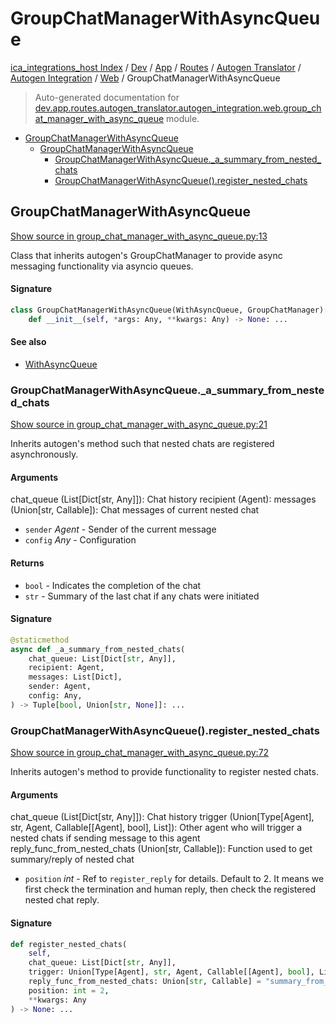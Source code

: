 # GroupChatManagerWithAsyncQueue

[ica_integrations_host Index](../../../../../../README.md#ica_integrations_host-index) / [Dev](../../../../../index.md#dev) / [App](../../../../index.md#app) / [Routes](../../../index.md#routes) / [Autogen Translator](../../index.md#autogen-translator) / [Autogen Integration](../index.md#autogen-integration) / [Web](./index.md#web) / GroupChatManagerWithAsyncQueue

> Auto-generated documentation for [dev.app.routes.autogen_translator.autogen_integration.web.group_chat_manager_with_async_queue](https://github.com/destiny/ica_integrations_host/blob/main/dev/app/routes/autogen_translator/autogen_integration/web/group_chat_manager_with_async_queue.py) module.

- [GroupChatManagerWithAsyncQueue](#groupchatmanagerwithasyncqueue)
  - [GroupChatManagerWithAsyncQueue](#groupchatmanagerwithasyncqueue-1)
    - [GroupChatManagerWithAsyncQueue._a_summary_from_nested_chats](#groupchatmanagerwithasyncqueue_a_summary_from_nested_chats)
    - [GroupChatManagerWithAsyncQueue().register_nested_chats](#groupchatmanagerwithasyncqueue()register_nested_chats)

## GroupChatManagerWithAsyncQueue

[Show source in group_chat_manager_with_async_queue.py:13](https://github.com/destiny/ica_integrations_host/blob/main/dev/app/routes/autogen_translator/autogen_integration/web/group_chat_manager_with_async_queue.py#L13)

Class that inherits autogen's GroupChatManager to provide async messaging functionality via asyncio queues.

#### Signature

```python
class GroupChatManagerWithAsyncQueue(WithAsyncQueue, GroupChatManager):
    def __init__(self, *args: Any, **kwargs: Any) -> None: ...
```

#### See also

- [WithAsyncQueue](./with_async_queue.md#withasyncqueue)

### GroupChatManagerWithAsyncQueue._a_summary_from_nested_chats

[Show source in group_chat_manager_with_async_queue.py:21](https://github.com/destiny/ica_integrations_host/blob/main/dev/app/routes/autogen_translator/autogen_integration/web/group_chat_manager_with_async_queue.py#L21)

Inherits autogen's method such that nested chats are registered asynchronously.

#### Arguments

chat_queue (List[Dict[str, Any]]): Chat history
recipient (Agent):
messages (Union[str, Callable]): Chat messages of current nested chat
- `sender` *Agent* - Sender of the current message
- `config` *Any* - Configuration

#### Returns

- `bool` - Indicates the completion of the chat
- `str` - Summary of the last chat if any chats were initiated

#### Signature

```python
@staticmethod
async def _a_summary_from_nested_chats(
    chat_queue: List[Dict[str, Any]],
    recipient: Agent,
    messages: List[Dict],
    sender: Agent,
    config: Any,
) -> Tuple[bool, Union[str, None]]: ...
```

### GroupChatManagerWithAsyncQueue().register_nested_chats

[Show source in group_chat_manager_with_async_queue.py:72](https://github.com/destiny/ica_integrations_host/blob/main/dev/app/routes/autogen_translator/autogen_integration/web/group_chat_manager_with_async_queue.py#L72)

Inherits autogen's method to provide functionality to register nested chats.

#### Arguments

chat_queue (List[Dict[str, Any]]): Chat history
trigger (Union[Type[Agent], str, Agent, Callable[[Agent], bool], List]): Other agent who will trigger a nested chats if sending message to this agent
reply_func_from_nested_chats (Union[str, Callable]): Function used to get summary/reply of nested chat
- `position` *int* - Ref to `register_reply` for details. Default to 2. It means we first check the termination and human reply, then check the registered nested chat reply.

#### Signature

```python
def register_nested_chats(
    self,
    chat_queue: List[Dict[str, Any]],
    trigger: Union[Type[Agent], str, Agent, Callable[[Agent], bool], List],
    reply_func_from_nested_chats: Union[str, Callable] = "summary_from_nested_chats",
    position: int = 2,
    **kwargs: Any
) -> None: ...
```
